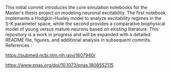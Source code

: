 This initial commit introduces the core simulation notebooks for the Master's thesis project on modeling neuronal excitability. The first notebook implements a Hodgkin-Huxley model to analyze excitability regimes in the S-K parameter space, while the second provides a comparative biophysical model of young versus mature neurons based on existing literature. This repository is a work in progress and will be expanded with a detailed README file, figures, and additional analysis in subsequent commits.
References :

https://pubmed.ncbi.nlm.nih.gov/1607940/

https://www.pnas.org/doi/10.1073/pnas.1808552115
